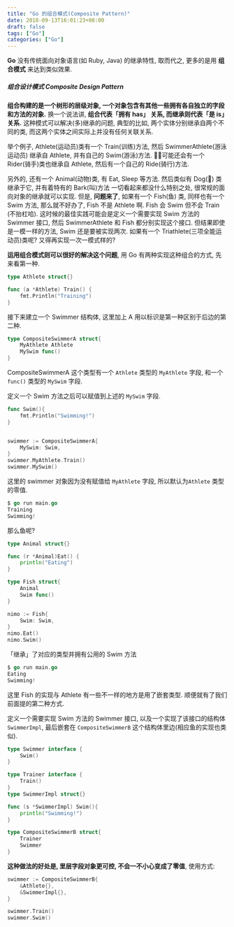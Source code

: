 ```yaml
---
title: "Go 的组合模式(Composite Pattern)"
date: 2018-09-13T16:01:23+08:00
draft: false
tags: ["Go"]
categories: ["Go"]
---
```


**Go** 没有传统面向对象语言(如 Ruby, Java) 的继承特性, 取而代之, 更多的是用 **组合模式** 来达到类似效果.

##### 组合设计模式 Composite Design Pattern

**组合构建的是一个树形的层级对象, 一个对象包含有其他一些拥有各自独立的字段和方法的对象.** 换一个说法讲, **组合代表「拥有 has」 关系, 而继承则代表「是 is」关系.** 这种模式可以解决(多)继承的问题, 典型的比如, 两个实体分别继承自两个不同的类, 而这两个实体之间实际上并没有任何关联关系.

举个例子, Athlete(运动员)类有一个 Train(训练)方法, 然后 SwimmerAthlete(游泳运动员) 继承自 Athlete, 并有自己的 Swim(游泳)方法. 可能还会有一个 Rider(骑手)类也继承自 Athlete, 然后有一个自己的 Ride(骑行)方法.

另外的, 还有一个 Animal(动物)类, 有 Eat, Sleep 等方法. 然后类似有 Dog(🐶) 类继承于它, 并有着特有的 Bark(叫)方法 一切看起来都没什么特别之处, 很常规的面向对象的继承就可以实现.  但是, **问题来了**, 如果有一个 Fish(鱼) 类, 同样也有一个 Swim 方法, 那么就不好办了, Fish 不是 Athlete 啊. Fish 会 Swim 但不会 Train (不抬杠哈). 这时候的最佳实践可能会是定义一个需要实现 Swim 方法的 Swimmer 接口, 然后 SwimmerAthlete 和 Fish 都分别实现这个接口.  但结果即使是一模一样的方法, Swim 还是要被实现两次. 如果有一个 Triathlete(三项全能运动员)类呢? 又得再实现一次一模式样的?

**运用组合模式则可以很好的解决这个问题**, 用 Go 有两种实现这种组合的方式, 先来看第一种.

```go
type Athlete struct{}

func (a *Athlete) Train() {
    fmt.Println("Training")
}
```

接下来建立一个 Swimmer 结构体, 这里加上 A 用以标识是第一种区别于后边的第二种.

```go
type CompositeSwimmerA struct{
    MyAthlete Athlete
    MySwim func()
}
```

CompositeSwimmerA 这个类型有一个 `Athlete` 类型的 `MyAthlete` 字段, 和一个 `func()` 类型的 `MySwim` 字段.

定义一个 Swim 方法之后可以赋值到上述的 `MySwim` 字段.

```go
func Swim(){
    fmt.Println("Swimming!")
}


swimmer := CompositeSwimmerA{
    MySwim: Swim,
}
swimmer.MyAthlete.Train()
swimmer.MySwim()
```

这里的 swimmer 对象因为没有赋值给 `MyAthlete` 字段, 所以默认为`Athlete` 类型的零值.

```go
$ go run main.go
Training
Swimming!
```

那么鱼呢?

```go
type Animal struct{}

func (r *Animal)Eat() {
    println("Eating")
}

type Fish struct{
    Animal
    Swim func()
}

nimo := Fish{
    Swim: Swim,
}
nimo.Eat()
nimo.Swim()
```

「继承」了对应的类型并拥有公用的 Swim 方法

```go
$ go run main.go
Eating
Swimming!
```

这里 Fish 的实现与 Athlete 有一些不一样的地方是用了嵌套类型. 顺便就有了我们前面提的第二种方式.

定义一个需要实现 Swim 方法的 Swimmer 接口, 以及一个实现了该接口的结构体 `SwimmerImpl`, 最后嵌套在 `CompositeSwimmerB` 这个结构体里边(相应鱼的实现也类似).

```go
type Swimmer interface {
    Swim()
}

type Trainer interface {
    Train()
}
type SwimmerImpl struct{}

func (s *SwimmerImpl) Swim(){
    println("Swimming!")
}

type CompositeSwimmerB struct{
    Trainer
    Swimmer
}

```

**这种做法的好处是, 里层字段对象更可控, 不会一不小心变成了零值**, 使用方式:

```go
swimmer := CompositeSwimmerB{
    &Athlete{},
    &SwimmerImpl{},
}

swimmer.Train()
swimmer.Swim()

```
